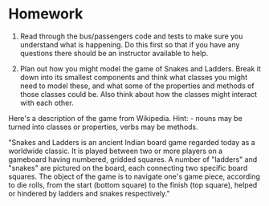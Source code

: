 # Homework 

1. Read through the bus/passengers code and tests to make sure you understand what is happening. Do this first so that if you have any questions there should be an instructor available to help.

2. Plan out how you might model the game of Snakes and Ladders. Break it down into its smallest components and think what classes you might need to model these, and what some of the properties and methods of those classes could be. Also think about how the classes might interact with each other. 

Here's a description of the game from Wikipedia. Hint: - nouns may be turned into classes or properties, verbs may be methods. 

"Snakes and Ladders is an ancient Indian board game regarded today as a worldwide classic. It is played between two or more players on a gameboard having numbered, gridded squares. A number of "ladders" and "snakes" are pictured on the board, each connecting two specific board squares. The object of the game is to navigate one's game piece, according to die rolls, from the start (bottom square) to the finish (top square), helped or hindered by ladders and snakes respectively."

